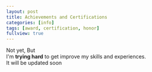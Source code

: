 ```yaml
---
layout: post
title: Achievements and Certifications
categories: [info]
tags: [award, certification, honor]
fullview: true
---
```


Not yet, But \
I'm **trying hard** to get improve my skills and experiences. \
It will be updated soon

